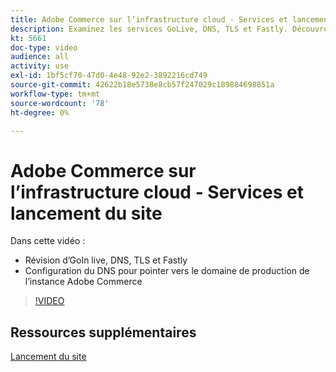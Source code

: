 ```yaml
---
title: Adobe Commerce sur l’infrastructure cloud - Services et lancement du site
description: Examinez les services GoLive, DNS, TLS et Fastly. Découvrez comment configurer le DNS pour qu’il pointe vers le domaine de production pour l’instance Adobe Commerce.
kt: 5661
doc-type: video
audience: all
activity: use
exl-id: 1bf5cf70-47d0-4e48-92e2-3892216cd749
source-git-commit: 42622b18e5738e8cb57f247029c189884698851a
workflow-type: tm+mt
source-wordcount: '78'
ht-degree: 0%

---
```


# Adobe Commerce sur l’infrastructure cloud - Services et lancement du site

Dans cette vidéo :

- Révision d’GoIn live, DNS, TLS et Fastly
- Configuration du DNS pour pointer vers le domaine de production de l’instance Adobe Commerce

>[!VIDEO](https://video.tv.adobe.com/v/35697?quality=12&learn=on)

## Ressources supplémentaires

[Lancement du site](https://devdocs.magento.com/cloud/live/live.html)
